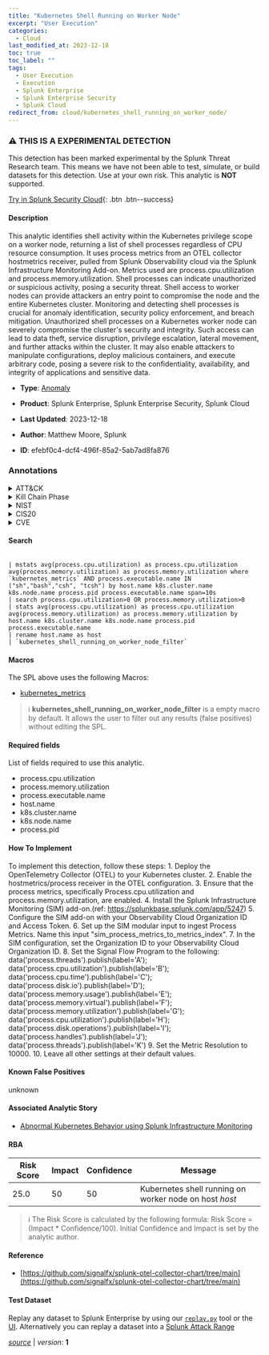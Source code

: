 ```yaml
---
title: "Kubernetes Shell Running on Worker Node"
excerpt: "User Execution"
categories:
  - Cloud
last_modified_at: 2023-12-18
toc: true
toc_label: ""
tags:
  - User Execution
  - Execution
  - Splunk Enterprise
  - Splunk Enterprise Security
  - Splunk Cloud
redirect_from: cloud/kubernetes_shell_running_on_worker_node/
---
```


### :warning: THIS IS A EXPERIMENTAL DETECTION
This detection has been marked experimental by the Splunk Threat Research team. This means we have not been able to test, simulate, or build datasets for this detection. Use at your own risk. This analytic is **NOT** supported.


[Try in Splunk Security Cloud](https://www.splunk.com/en_us/cyber-security.html){: .btn .btn--success}

#### Description

This analytic identifies shell activity within the Kubernetes privilege scope on a worker node, returning a list of shell processes regardless of CPU resource consumption. It uses process metrics from an OTEL collector hostmetrics receiver, pulled from Splunk Observability cloud via the Splunk Infrastructure Monitoring Add-on. Metrics used are process.cpu.utilization and process.memory.utilization. Shell processes can indicate unauthorized or suspicious activity, posing a security threat. Shell access to worker nodes can provide attackers an entry point to compromise the node and the entire Kubernetes cluster. Monitoring and detecting shell processes is crucial for anomaly identification, security policy enforcement, and breach mitigation. Unauthorized shell processes on a Kubernetes worker node can severely compromise the cluster&#39;s security and integrity. Such access can lead to data theft, service disruption, privilege escalation, lateral movement, and further attacks within the cluster. It may also enable attackers to manipulate configurations, deploy malicious containers, and execute arbitrary code, posing a severe risk to the confidentiality, availability, and integrity of applications and sensitive data.

- **Type**: [Anomaly](https://github.com/splunk/security_content/wiki/Detection-Analytic-Types)
- **Product**: Splunk Enterprise, Splunk Enterprise Security, Splunk Cloud

- **Last Updated**: 2023-12-18
- **Author**: Matthew Moore, Splunk
- **ID**: efebf0c4-dcf4-496f-85a2-5ab7ad8fa876

### Annotations
<details>
  <summary>ATT&CK</summary>

<div markdown="1">

#### [ATT&CK](https://attack.mitre.org/)

| ID          | Technique   | Tactic         |
| ----------- | ----------- |--------------- |
| [T1204](https://attack.mitre.org/techniques/T1204/) | User Execution | Execution |

</div>
</details>


<details>
  <summary>Kill Chain Phase</summary>

<div markdown="1">

* Installation


</div>
</details>


<details>
  <summary>NIST</summary>

<div markdown="1">

* DE.AE



</div>
</details>

<details>
  <summary>CIS20</summary>

<div markdown="1">

* CIS 13



</div>
</details>

<details>
  <summary>CVE</summary>

<div markdown="1">


</div>
</details>


#### Search

```

| mstats avg(process.cpu.utilization) as process.cpu.utilization avg(process.memory.utilization) as process.memory.utilization where `kubernetes_metrics` AND process.executable.name IN ("sh","bash","csh", "tcsh") by host.name k8s.cluster.name k8s.node.name process.pid process.executable.name span=10s 
| search process.cpu.utilization>0 OR process.memory.utilization>0 
| stats avg(process.cpu.utilization) as process.cpu.utilization avg(process.memory.utilization) as process.memory.utilization by host.name k8s.cluster.name k8s.node.name process.pid process.executable.name 
| rename host.name as host 
| `kubernetes_shell_running_on_worker_node_filter` 
```

#### Macros
The SPL above uses the following Macros:
* [kubernetes_metrics](https://github.com/splunk/security_content/blob/develop/macros/kubernetes_metrics.yml)

> :information_source:
> **kubernetes_shell_running_on_worker_node_filter** is a empty macro by default. It allows the user to filter out any results (false positives) without editing the SPL.



#### Required fields
List of fields required to use this analytic.
* process.cpu.utilization
* process.memory.utilization
* process.executable.name
* host.name
* k8s.cluster.name
* k8s.node.name
* process.pid



#### How To Implement
To implement this detection, follow these steps: 1. Deploy the OpenTelemetry Collector (OTEL) to your Kubernetes cluster. 2. Enable the hostmetrics/process receiver in the OTEL configuration. 3. Ensure that the process metrics, specifically Process.cpu.utilization and process.memory.utilization, are enabled. 4. Install the Splunk Infrastructure Monitoring (SIM) add-on.(ref: https://splunkbase.splunk.com/app/5247) 5. Configure the SIM add-on with your Observability Cloud Organization ID and Access Token. 6. Set up the SIM modular input to ingest Process Metrics. Name this input &#34;sim_process_metrics_to_metrics_index&#34;. 7. In the SIM configuration, set the Organization ID to your Observability Cloud Organization ID. 8. Set the Signal Flow Program to the following: data(&#39;process.threads&#39;).publish(label=&#39;A&#39;); data(&#39;process.cpu.utilization&#39;).publish(label=&#39;B&#39;); data(&#39;process.cpu.time&#39;).publish(label=&#39;C&#39;); data(&#39;process.disk.io&#39;).publish(label=&#39;D&#39;); data(&#39;process.memory.usage&#39;).publish(label=&#39;E&#39;); data(&#39;process.memory.virtual&#39;).publish(label=&#39;F&#39;); data(&#39;process.memory.utilization&#39;).publish(label=&#39;G&#39;); data(&#39;process.cpu.utilization&#39;).publish(label=&#39;H&#39;); data(&#39;process.disk.operations&#39;).publish(label=&#39;I&#39;); data(&#39;process.handles&#39;).publish(label=&#39;J&#39;); data(&#39;process.threads&#39;).publish(label=&#39;K&#39;) 9. Set the Metric Resolution to 10000. 10. Leave all other settings at their default values.
#### Known False Positives
unknown

#### Associated Analytic Story
* [Abnormal Kubernetes Behavior using Splunk Infrastructure Monitoring](/stories/abnormal_kubernetes_behavior_using_splunk_infrastructure_monitoring)




#### RBA

| Risk Score  | Impact      | Confidence   | Message      |
| ----------- | ----------- |--------------|--------------|
| 25.0 | 50 | 50 | Kubernetes shell running on worker node on host $host$ |


> :information_source:
> The Risk Score is calculated by the following formula: Risk Score = (Impact * Confidence/100). Initial Confidence and Impact is set by the analytic author.


#### Reference

* [https://github.com/signalfx/splunk-otel-collector-chart/tree/main](https://github.com/signalfx/splunk-otel-collector-chart/tree/main)



#### Test Dataset
Replay any dataset to Splunk Enterprise by using our [`replay.py`](https://github.com/splunk/attack_data#using-replaypy) tool or the [UI](https://github.com/splunk/attack_data#using-ui).
Alternatively you can replay a dataset into a [Splunk Attack Range](https://github.com/splunk/attack_range#replay-dumps-into-attack-range-splunk-server)




[*source*](https://github.com/splunk/security_content/tree/develop/detections/experimental/cloud/kubernetes_shell_running_on_worker_node.yml) \| *version*: **1**